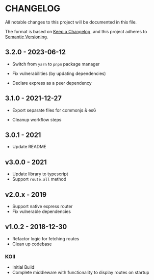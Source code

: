 # CHANGELOG

All notable changes to this project will be documented in this file.

The format is based on [Keep a Changelog](https://keepachangelog.com/en/1.0.0/),
and this project adheres to [Semantic Versioning](https://semver.org/spec/v2.0.0.html).

## 3.2.0 - 2023-06-12

* Switch from `yarn` to `pnpm` package manager

* Fix vulnerabilities (by updating dependencies)

* Declare express as a peer dependency

## 3.1.0 - 2021-12-27

* Export separate files for commonjs & es6

* Cleanup workflow steps

## 3.0.1 - 2021

* Update README

## v3.0.0 - 2021

* Update library to typescript
* Support `route.all` method

## v2.0.x - 2019

* Support native express router
* Fix vulnerable dependencies

## v1.0.2 - 2018-12-30

* Refactor logic for fetching routes
* Clean up codebase

### KOII

* Initial Build
* Complete middleware with functionality to display routes on startup

